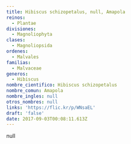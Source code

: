 ```yaml
---
title: Hibiscus schizopetalus, null, Amapola
reinos:
  - Plantae
divisiones:
  - Magnoliophyta
clases:
  - Magnoliopsida
ordenes:
  - Malvales
familias:
  - Malvaceae
generos:
  - Hibiscus
nombre_cientifico: Hibiscus schizopetalus
nombre_comun: Amapola
nombre_ingles: null
otros_nombres: null
links: 'https://flic.kr/p/WNsaEL'
draft: 'false'
date: 2017-09-03T00:08:11.613Z
---
```

null

